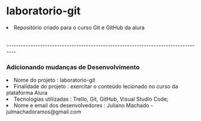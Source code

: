 # laboratorio-git
<li>Repositório criado para o curso Git e GitHub da alura </li>

<br>----------------------------------------------------------------------------------<br>
### <strong>Adicionando mudanças de Desenvolvimento</strong>

<li>Nome do projeto : laboratorio-git</li>

<li>Finalidade do projeto : exercitar o conteúdo lecionado no curso da plataforma Alura</li>

<li>Tecnologias utilizadas : Trello, Git, GitHub, Visual Studio Code;</li>

<li>Nome e email dos desenvolvedores : Juliano Machado - julmachadoramos@gmail.com</li>
